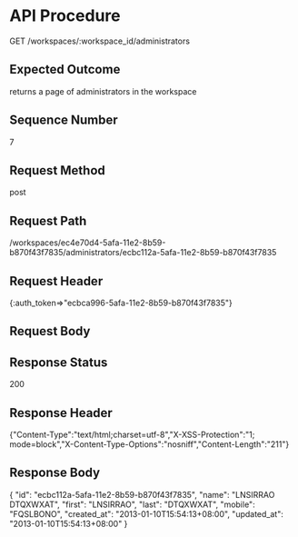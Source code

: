 # API Procedure
GET /workspaces/:workspace_id/administrators
## Expected Outcome
returns a page of administrators in the workspace
## Sequence Number
7
## Request Method
post
## Request Path
/workspaces/ec4e70d4-5afa-11e2-8b59-b870f43f7835/administrators/ecbc112a-5afa-11e2-8b59-b870f43f7835
## Request Header
{:auth_token=>"ecbca996-5afa-11e2-8b59-b870f43f7835"}
## Request Body


## Response Status
200
## Response Header
{"Content-Type":"text/html;charset=utf-8","X-XSS-Protection":"1; mode=block","X-Content-Type-Options":"nosniff","Content-Length":"211"}

## Response Body
{
  "id": "ecbc112a-5afa-11e2-8b59-b870f43f7835",
  "name": "LNSIRRAO DTQXWXAT",
  "first": "LNSIRRAO",
  "last": "DTQXWXAT",
  "mobile": "FQSLBONO",
  "created_at": "2013-01-10T15:54:13+08:00",
  "updated_at": "2013-01-10T15:54:13+08:00"
}
